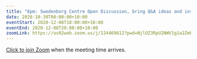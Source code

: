 ```yaml
---
title: "6pm: Swedenborg Centre Open Discussion, bring Q&A ideas and insights about inner life"
date: 2020-10-30T00:00:00+10:00
eventStart: 2020-12-08T18:00:00+10:00
eventEnd: 2020-12-08T20:00:00+10:00
zoomLink: https://us02web.zoom.us/j/124469612?pwd=NjlOZ3RpU2NWV1g1a2Zmb29ZL3ZsQT09
---
```


[Click to join Zoom](https://us02web.zoom.us/j/124469612?pwd=NjlOZ3RpU2NWV1g1a2Zmb29ZL3ZsQT09) when the meeting time arrives.
